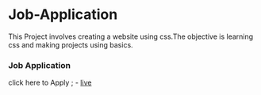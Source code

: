 # Job-Application
This Project involves creating a website using css.The objective is learning css and making projects using basics. 
### Job Application
click here to Apply ; - [live](https://malavegeetanjali0481.github.io/Job-Application/Job%20application/job.html)
